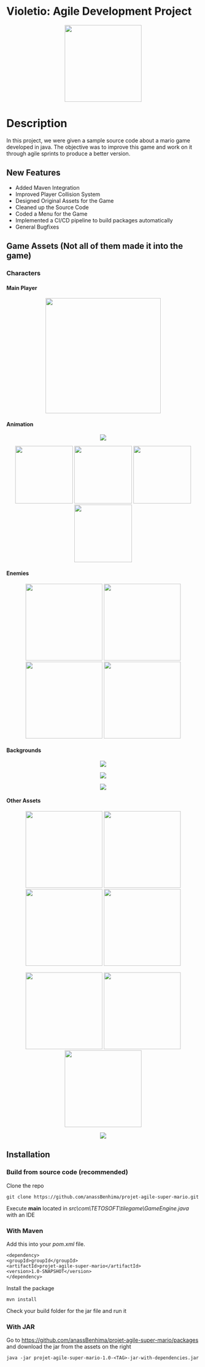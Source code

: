 # Violetio: Agile Development Project

<p align="center">
<img src="https://raw.githubusercontent.com/anassBenhima/projet-agile-super-mario/main/readme/logo.png" width="200" height="200" />
</p>

# Description

In this project, we were given a sample source code about a mario game developed in java. The objective was to improve this game and work on it through agile sprints to produce a better version.

## New Features

- Added Maven Integration
- Improved Player Collision System
- Designed Original Assets for the Game
- Cleaned up the Source Code
- Coded a Menu for the Game
- Implemented a CI/CD pipeline to build packages automatically
- General Bugfixes

## Game Assets (Not all of them made it into the game)

### Characters

#### Main Player

<p align="center">
<img src="https://raw.githubusercontent.com/anassBenhima/projet-agile-super-mario/main/readme/player.png" width="300" height="auto"  />
</p>

#### Animation

<p align="center">
<img src="https://raw.githubusercontent.com/anassBenhima/projet-agile-super-mario/main/readme/animation.png" />
</p>

<p align="center">
<img src="https://i.imgur.com/HyJs7qw.gif" width="150" height="auto"/>
<img src="https://i.imgur.com/rQB4SJ3.gif" width="150" height="auto"/>
<img src="https://i.imgur.com/axB7O0M.gif" width="150" height="auto"/>
<img src="https://i.imgur.com/r796y8K.gif" width="150" height="auto"/>
</p>

#### Enemies

<p align="center">
<img src="https://raw.githubusercontent.com/anassBenhima/projet-agile-super-mario/main/readme/enemy-01.png" width="200" height="auto" />
<img src="https://raw.githubusercontent.com/anassBenhima/projet-agile-super-mario/main/readme/enemy-02.png" width="200" height="auto" />
<img src="https://raw.githubusercontent.com/anassBenhima/projet-agile-super-mario/main/readme/enemy-03.png" width="200" height="auto" />
<img src="https://raw.githubusercontent.com/anassBenhima/projet-agile-super-mario/main/readme/enemy-04.png" width="200" height="auto" />
</p>

#### Backgrounds

<p align="center">
<img src="https://raw.githubusercontent.com/anassBenhima/projet-agile-super-mario/main/readme/background-01.png" />
</p>

<p align="center">
<img src="https://raw.githubusercontent.com/anassBenhima/projet-agile-super-mario/main/readme/background-02.png" />
</p>

<p align="center">
<img src="https://raw.githubusercontent.com/anassBenhima/projet-agile-super-mario/main/readme/background-03.png" />
</p>

#### Other Assets

<p align="center">
<img src="https://raw.githubusercontent.com/anassBenhima/projet-agile-super-mario/main/readme/star-01.png" width="200" height="200" />
<img src="https://raw.githubusercontent.com/anassBenhima/projet-agile-super-mario/main/readme/star-02.png" width="200" height="200" />
<img src="https://raw.githubusercontent.com/anassBenhima/projet-agile-super-mario/main/readme/star-03.png" width="200" height="200" />
<img src="https://raw.githubusercontent.com/anassBenhima/projet-agile-super-mario/main/readme/star-04.png" width="200" height="200" />
</p>

<p align="center">
<img src="https://raw.githubusercontent.com/anassBenhima/projet-agile-super-mario/main/readme/rock-01.png" width="200" height="auto" />
<img src="https://raw.githubusercontent.com/anassBenhima/projet-agile-super-mario/main/readme/rock-02.png" width="200" height="auto" />
<img src="https://raw.githubusercontent.com/anassBenhima/projet-agile-super-mario/main/readme/rock-03.png" width="200" height="auto" />
</p>

<p align="center">
<img src="https://raw.githubusercontent.com/anassBenhima/projet-agile-super-mario/main/readme/tree.png" />
</p>

## Installation

### Build from source code (recommended)

Clone the repo

    git clone https://github.com/anassBenhima/projet-agile-super-mario.git

Execute **main** located in *src\com\TETOSOFT\tilegame\GameEngine.java* with an IDE

### With Maven

Add this into your *pom.xml* file.

    <dependency>
    <groupId>groupId</groupId>
    <artifactId>projet-agile-super-mario</artifactId>
    <version>1.0-SNAPSHOT</version>
    </dependency>

Install the package

    mvn install

Check your build folder for the jar file and run it

### With JAR

Go to https://github.com/anassBenhima/projet-agile-super-mario/packages and download the jar from the assets on the right

    java -jar projet-agile-super-mario-1.0-<TAG>-jar-with-dependencies.jar